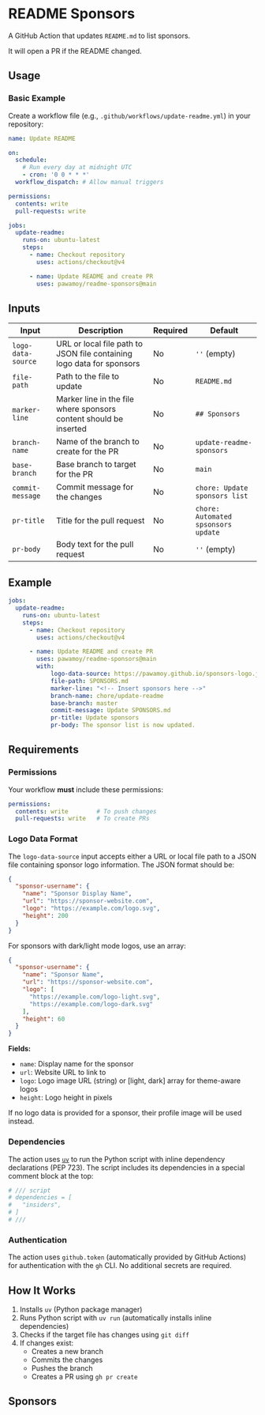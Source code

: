# README Sponsors

A GitHub Action that updates `README.md` to list sponsors.

It will open a PR if the README changed.

## Usage

### Basic Example

Create a workflow file (e.g., `.github/workflows/update-readme.yml`) in your repository:

```yaml
name: Update README

on:
  schedule:
    # Run every day at midnight UTC
    - cron: '0 0 * * *'
  workflow_dispatch: # Allow manual triggers

permissions:
  contents: write
  pull-requests: write

jobs:
  update-readme:
    runs-on: ubuntu-latest
    steps:
      - name: Checkout repository
        uses: actions/checkout@v4

      - name: Update README and create PR
        uses: pawamoy/readme-sponsors@main
```

## Inputs

| Input | Description | Required | Default |
|-------|-------------|----------|---------|
| `logo-data-source` | URL or local file path to JSON file containing logo data for sponsors | No | `''` (empty) |
| `file-path` | Path to the file to update | No | `README.md` |
| `marker-line` | Marker line in the file where sponsors content should be inserted | No | `## Sponsors` |
| `branch-name` | Name of the branch to create for the PR | No | `update-readme-sponsors` |
| `base-branch` | Base branch to target for the PR | No | `main` |
| `commit-message` | Commit message for the changes | No | `chore: Update sponsors list` |
| `pr-title` | Title for the pull request | No | `chore: Automated spsonsors update` |
| `pr-body` | Body text for the pull request | No | `''` (empty) |

## Example

```yaml
jobs:
  update-readme:
    runs-on: ubuntu-latest
    steps:
      - name: Checkout repository
        uses: actions/checkout@v4

      - name: Update README and create PR
        uses: pawamoy/readme-sponsors@main
        with:
            logo-data-source: https://pawamoy.github.io/sponsors-logo.json
            file-path: SPONSORS.md
            marker-line: "<!-- Insert sponsors here -->"
            branch-name: chore/update-readme
            base-branch: master
            commit-message: Update SPONSORS.md
            pr-title: Update sponsors
            pr-body: The sponsor list is now updated.
```

## Requirements

### Permissions

Your workflow **must** include these permissions:

```yaml
permissions:
  contents: write        # To push changes
  pull-requests: write   # To create PRs
```

### Logo Data Format

The `logo-data-source` input accepts either a URL or local file path to a JSON file containing sponsor logo information. The JSON format should be:

```json
{
  "sponsor-username": {
    "name": "Sponsor Display Name",
    "url": "https://sponsor-website.com",
    "logo": "https://example.com/logo.svg",
    "height": 200
  }
}
```

For sponsors with dark/light mode logos, use an array:

```json
{
  "sponsor-username": {
    "name": "Sponsor Name",
    "url": "https://sponsor-website.com",
    "logo": [
      "https://example.com/logo-light.svg",
      "https://example.com/logo-dark.svg"
    ],
    "height": 60
  }
}
```

**Fields:**
- `name`: Display name for the sponsor
- `url`: Website URL to link to
- `logo`: Logo image URL (string) or [light, dark] array for theme-aware logos
- `height`: Logo height in pixels

If no logo data is provided for a sponsor, their profile image will be used instead.

### Dependencies

The action uses [`uv`](https://docs.astral.sh/uv/) to run the Python script with inline dependency declarations (PEP 723). The script includes its dependencies in a special comment block at the top:

```python
# /// script
# dependencies = [
#   "insiders",
# ]
# ///
```

### Authentication

The action uses `github.token` (automatically provided by GitHub Actions) for authentication with the `gh` CLI. No additional secrets are required.

## How It Works

1. Installs `uv` (Python package manager)
2. Runs Python script with `uv run` (automatically installs inline dependencies)
3. Checks if the target file has changes using `git diff`
4. If changes exist:
   - Creates a new branch
   - Commits the changes
   - Pushes the branch
   - Creates a PR using `gh pr create`


## Sponsors
